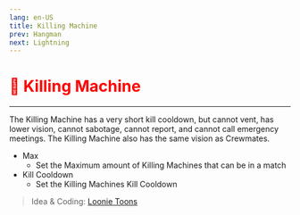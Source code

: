 ```yaml
---
lang: en-US
title: Killing Machine
prev: Hangman
next: Lightning
---
```


# <font color=red>🔪 <b>Killing Machine</b></font> <Badge text="Impostor" type="tip" vertical="middle"/>
---

The Killing Machine has a very short kill cooldown, but cannot vent, has lower vision, cannot sabotage, cannot report, and cannot call emergency meetings. The Killing Machine also has the same vision as Crewmates.
* Max
  * Set the Maximum amount of Killing Machines that can be in a match
* Kill Cooldown
  * Set the Killing Machines Kill Cooldown

> Idea & Coding: [Loonie Toons](https://github.com/Loonie-Toons)